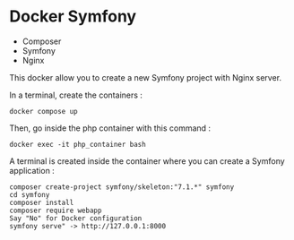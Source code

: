 # Docker Symfony
- Composer
- Symfony
- Nginx

This docker allow you to create a new Symfony project with Nginx server.

In a terminal, create the containers :

    docker compose up

Then, go inside the php container with this command :

    docker exec -it php_container bash

A terminal is created inside the container where you can create a Symfony application :

    composer create-project symfony/skeleton:"7.1.*" symfony
    cd symfony
    composer install
    composer require webapp
    Say "No" for Docker configuration
    symfony serve" -> http://127.0.0.1:8000
    
